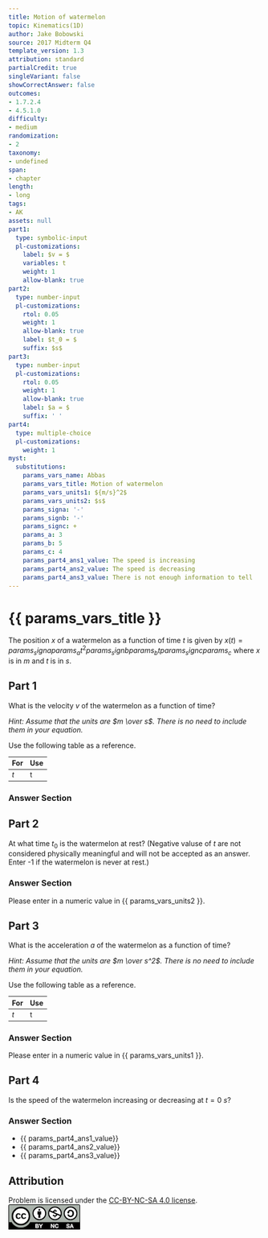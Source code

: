 ```yaml
---
title: Motion of watermelon
topic: Kinematics(1D)
author: Jake Bobowski
source: 2017 Midterm Q4
template_version: 1.3
attribution: standard
partialCredit: true
singleVariant: false
showCorrectAnswer: false
outcomes:
- 1.7.2.4
- 4.5.1.0
difficulty:
- medium
randomization:
- 2
taxonomy:
- undefined
span:
- chapter
length:
- long
tags:
- AK
assets: null
part1:
  type: symbolic-input
  pl-customizations:
    label: $v = $
    variables: t
    weight: 1
    allow-blank: true
part2:
  type: number-input
  pl-customizations:
    rtol: 0.05
    weight: 1
    allow-blank: true
    label: $t_0 = $
    suffix: $s$
part3:
  type: number-input
  pl-customizations:
    rtol: 0.05
    weight: 1
    allow-blank: true
    label: $a = $
    suffix: ' '
part4:
  type: multiple-choice
  pl-customizations:
    weight: 1
myst:
  substitutions:
    params_vars_name: Abbas
    params_vars_title: Motion of watermelon
    params_vars_units1: ${m/s}^2$
    params_vars_units2: $s$
    params_signa: '-'
    params_signb: '-'
    params_signc: +
    params_a: 3
    params_b: 5
    params_c: 4
    params_part4_ans1_value: The speed is increasing
    params_part4_ans2_value: The speed is decreasing
    params_part4_ans3_value: There is not enough information to tell
---
```

# {{ params_vars_title }}
The position $x$ of a watermelon as a function of time $t$ is given by $x(t) = {{ params_signa }}{{ params_a }}t^2 {{ params_signb }}{{ params_b}}t {{params_signc }}{{ params_c }}$ where $x$ is in $m$ and $t$ is in $s$.

## Part 1

What is the velocity $v$ of the watermelon as a function of time?

_Hint: Assume that the units are $m \over s$. There is no need to include them in your equation._

Use the following table as a reference.

| For | Use |
|-----|-----|
| $t$ | t   |

### Answer Section

## Part 2

At what time $t_0$ is the watermelon at rest? (Negative valuse of $t$ are not considered physically meaningful and will not be accepted as an answer. Enter -1 if the watermelon is never at rest.)

### Answer Section

Please enter in a numeric value in {{ params_vars_units2 }}.

## Part 3

What is the acceleration $a$ of the watermelon as a function of time?

_Hint: Assume that the units are $m \over s^2$. There is no need to include them in your equation._

Use the following table as a reference.

| For | Use |
|-----|-----|
| $t$ | t   |

### Answer Section

Please enter in a numeric value in {{ params_vars_units1 }}.

## Part 4

Is the speed of the watermelon increasing or decreasing at $t = 0$ $s$?

### Answer Section

- {{ params_part4_ans1_value}}
- {{ params_part4_ans2_value}}
- {{ params_part4_ans3_value}}

## Attribution

Problem is licensed under the [CC-BY-NC-SA 4.0 license](https://creativecommons.org/licenses/by-nc-sa/4.0/).<br> ![The Creative Commons 4.0 license requiring attribution-BY, non-commercial-NC, and share-alike-SA license.](https://raw.githubusercontent.com/firasm/bits/master/by-nc-sa.png)